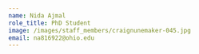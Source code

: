 ```yaml
---
name: Nida Ajmal
role_title: PhD Student
image: /images/staff_members/craignunemaker-045.jpg
email: na816922@ohio.edu
---
```

